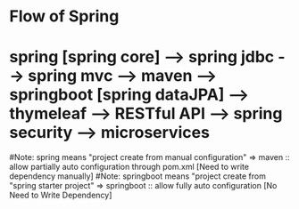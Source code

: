 # Flow of Spring
  # spring [spring core] --> spring jdbc --> spring mvc --> maven --> springboot [spring dataJPA] --> thymeleaf --> RESTful API --> spring security --> microservices
#Note: spring means "project create from manual configuration" => maven :: allow partially auto configuration through pom.xml [Need to write dependency manually]
#Note: springboot means "project create from "spring starter project" => springboot :: allow fully auto configuration [No Need to Write Dependency]

